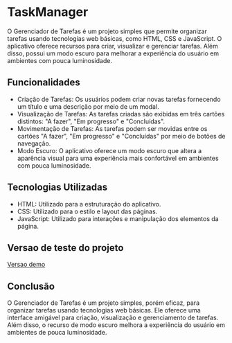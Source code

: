 # TaskManager

O Gerenciador de Tarefas é um projeto simples que permite organizar tarefas usando tecnologias web básicas, como HTML, CSS e JavaScript. O aplicativo oferece recursos para criar, visualizar e gerenciar tarefas. Além disso, possui um modo escuro para melhorar a experiência do usuário em ambientes com pouca luminosidade.

## Funcionalidades

- Criação de Tarefas: Os usuários podem criar novas tarefas fornecendo um título e uma descrição por meio de um modal.
- Visualização de Tarefas: As tarefas criadas são exibidas em três cartões distintos: "A fazer", "Em progresso" e "Concluídas".
- Movimentação de Tarefas: As tarefas podem ser movidas entre os cartões "A fazer", "Em progresso" e "Concluídas" por meio de botões de navegação.
- Modo Escuro: O aplicativo oferece um modo escuro que altera a aparência visual para uma experiência mais confortável em ambientes com pouca luminosidade.

## Tecnologias Utilizadas

- HTML: Utilizado para a estruturação do aplicativo.
- CSS: Utilizado para o estilo e layout das páginas.
- JavaScript: Utilizado para interações e manipulação dos elementos da página.

## Versao de teste do projeto 
<a href="https://task-manager-ten-peach.vercel.app/">Versao demo</a>
## Conclusão

O Gerenciador de Tarefas é um projeto simples, porém eficaz, para organizar tarefas usando tecnologias web básicas. Ele oferece uma interface amigável para criação, visualização e gerenciamento de tarefas. Além disso, o recurso de modo escuro melhora a experiência do usuário em ambientes de pouca luminosidade.
